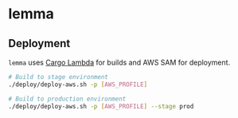 # lemma

## Deployment

`lemma` uses [Cargo Lambda](https://www.cargo-lambda.info/) for builds and AWS SAM for deployment.

```bash
# Build to stage environment
./deploy/deploy-aws.sh -p [AWS_PROFILE]

# Build to production environment
./deploy/deploy-aws.sh -p [AWS_PROFILE] --stage prod
```
